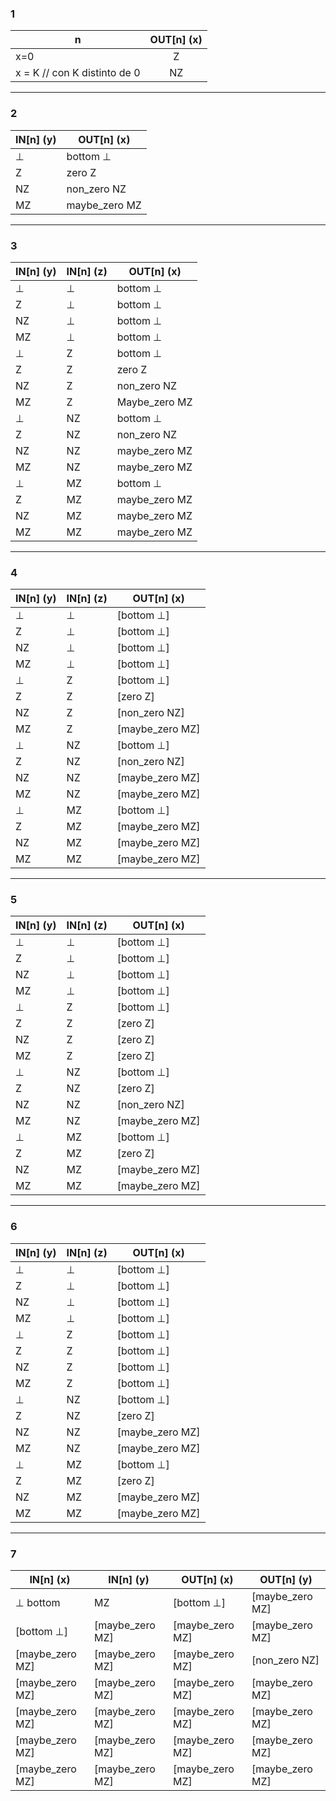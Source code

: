 ### 1

| n                            | OUT[n] (x) |
|------------------------------|:---------:|
| x=0                          |     Z     |
| x = K // con K distinto de 0 |     NZ    |
---

### 2

| IN[n] (y) | OUT[n] (x)     |
|----------|---------------|
| ⊥        | bottom ⊥      |
| Z        | zero Z        |
| NZ       | non_zero NZ   |
| MZ       | maybe_zero MZ |
---

### 3

| IN[n] (y) | IN[n] (z) | OUT[n] (x)      |
|----------|----------|----------------|
| ⊥        | ⊥        | bottom ⊥       |
| Z        | ⊥        |  bottom ⊥      |
| NZ       | ⊥        | bottom ⊥       |
| MZ       | ⊥        | bottom ⊥       |
| ⊥        | Z        | bottom ⊥       |
| Z        | Z        | zero Z         |
| NZ       | Z        | non_zero NZ    |
| MZ       | Z        | Maybe_zero MZ  |
| ⊥        | NZ       | bottom ⊥       |
| Z        | NZ       | non_zero NZ    |
| NZ       | NZ       | maybe_zero MZ  |
| MZ       | NZ       | maybe_zero MZ  |
| ⊥        | MZ       | bottom ⊥       |
| Z        | MZ       | maybe_zero MZ  |
| NZ       | MZ       | maybe_zero MZ  |
| MZ       | MZ       | maybe_zero MZ  |

---
### 4

| IN[n] (y) | IN[n] (z) | OUT[n] (x)       |
|----------|----------|-----------------|
| ⊥        | ⊥        | [bottom ⊥]      |
| Z        | ⊥        | [bottom ⊥]      |
| NZ       | ⊥        | [bottom ⊥]      |
| MZ       | ⊥        | [bottom ⊥]      |
| ⊥        | Z        | [bottom ⊥]      |
| Z        | Z        | [zero Z]        |
| NZ       | Z        | [non_zero NZ]   |
| MZ       | Z        | [maybe_zero MZ] |
| ⊥        | NZ       | [bottom ⊥]      |
| Z        | NZ       | [non_zero NZ]   |
| NZ       | NZ       | [maybe_zero MZ] |
| MZ       | NZ       | [maybe_zero MZ] |
| ⊥        | MZ       | [bottom ⊥]      |
| Z        | MZ       | [maybe_zero MZ] |
| NZ       | MZ       | [maybe_zero MZ] |
| MZ       | MZ       | [maybe_zero MZ] |
---

### 5

| IN[n] (y) | IN[n] (z) | OUT[n] (x)       |
|----------|----------|-----------------|
| ⊥        | ⊥        | [bottom ⊥]      |
| Z        | ⊥        | [bottom ⊥]      |
| NZ       | ⊥        | [bottom ⊥]      |
| MZ       | ⊥        | [bottom ⊥]      |
| ⊥        | Z        | [bottom ⊥]      |
| Z        | Z        | [zero Z]        |
| NZ       | Z        | [zero Z]        |
| MZ       | Z        | [zero Z]        |
| ⊥        | NZ       | [bottom ⊥]      |
| Z        | NZ       | [zero Z]        |
| NZ       | NZ       | [non_zero NZ]   |
| MZ       | NZ       | [maybe_zero MZ] |
| ⊥        | MZ       | [bottom ⊥]      |
| Z        | MZ       | [zero Z]        |
| NZ       | MZ       | [maybe_zero MZ] |
| MZ       | MZ       | [maybe_zero MZ] |   
---

### 6

| IN[n] (y) | IN[n] (z) | OUT[n] (x)       |
|----------|----------|-----------------|
| ⊥        | ⊥        | [bottom ⊥]      |
| Z        | ⊥        | [bottom ⊥]      |
| NZ       | ⊥        | [bottom ⊥]      |
| MZ       | ⊥        | [bottom ⊥]      |
| ⊥        | Z        | [bottom ⊥]      |
| Z        | Z        | [bottom ⊥]      |
| NZ       | Z        | [bottom ⊥]      |
| MZ       | Z        | [bottom ⊥]      |
| ⊥        | NZ       | [bottom ⊥]      |
| Z        | NZ       | [zero Z]        |
| NZ       | NZ       | [maybe_zero MZ] |
| MZ       | NZ       | [maybe_zero MZ] |
| ⊥        | MZ       | [bottom ⊥]      |
| Z        | MZ       | [zero Z]        |
| NZ       | MZ       | [maybe_zero MZ] |
| MZ       | MZ       | [maybe_zero MZ] |
---

### 7
| IN[n] (x)        | IN[n] (y)        | OUT[n] (x)       | OUT[n] (y)       |
|-----------------|-----------------|-----------------|-----------------|
| ⊥ bottom        | MZ              | [bottom ⊥]      | [maybe_zero MZ] |
| [bottom ⊥]      | [maybe_zero MZ] | [maybe_zero MZ] | [maybe_zero MZ] |
| [maybe_zero MZ] | [maybe_zero MZ] | [maybe_zero MZ] | [non_zero NZ]   |
| [maybe_zero MZ] | [maybe_zero MZ] | [maybe_zero MZ] | [maybe_zero MZ] |
| [maybe_zero MZ] | [maybe_zero MZ] | [maybe_zero MZ] | [maybe_zero MZ] |
| [maybe_zero MZ] | [maybe_zero MZ] | [maybe_zero MZ] | [maybe_zero MZ] |
| [maybe_zero MZ] | [maybe_zero MZ] | [maybe_zero MZ] | [maybe_zero MZ] |


